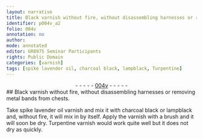 ```yaml
---
layout: narrative
title: Black varnish without fire, without disassembling harnesses or removing metal bands from chests.
identifier: p004v_a2
folio: 004v
annotation: no
author:
mode: annotated
editor: GR8975 Seminar Participants
rights: Public Domain
categories: [varnish]
tags: [spike lavender oil, charcoal black, lampblack, Turpentine]
---
```


 <div class="folio" align="center">- - - - - <a href="http://gallica.bnf.fr/ark:/12148/btv1b10500001g/f14.image" target="_blank">004v</a> - - - - - </div> 
## Black varnish without fire, without disassembling harnesses or removing metal bands from chests.

 
 <span class="activity"></span>  Take <span class="material_format"><span class="material">spike lavender oil</span> varnish</span> and mix it with <span class="material">charcoal black</span> or <span class="material">lampblack</span> and, without fire, it will mix in by itself. Apply the varnish with a <span class="tool">brush</span> and it will soon be dry. <span class="material_format"><span class="material">Turpentine</span> varnish</span> would work quite well but it does not dry as quickly. 
 